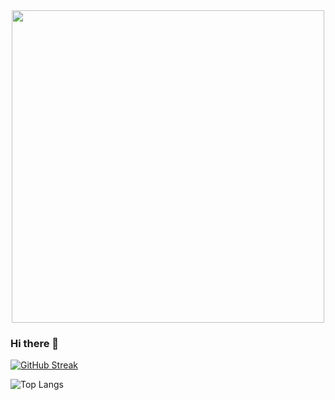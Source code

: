 <div id="header" align="center">   
  <img src="https://media.giphy.com/media/v1.Y2lkPTc5MGI3NjExc3F6bGVtMmt4aDEzd28yYnZpY3VzbmM5bTY4bmZqazZoYzBrN3N0NyZlcD12MV9pbnRlcm5hbF9naWZfYnlfaWQmY3Q9Zw/11gC4odpiRKuha/giphy.gif" width="500"/>  
</div>  

### Hi there 👋  

[![GitHub Streak](https://github-readme-streak-stats.herokuapp.com/?user=Snr1s3)](https://git.io/streak-stats)   

![Top Langs](https://github-readme-stats.vercel.app/api/top-langs/?username=Snr1s3&langs_count=8)

